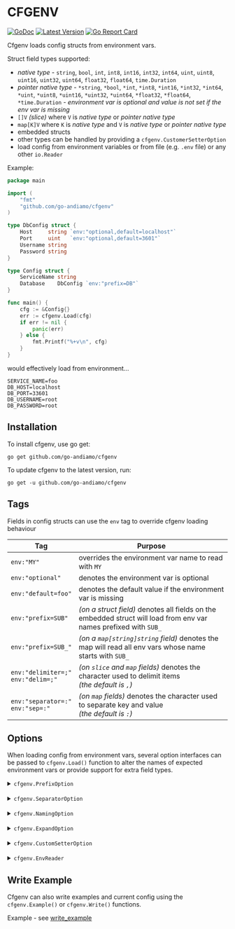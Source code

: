 # CFGENV
[![GoDoc](https://godoc.org/github.com/go-andiamo/cfgenv?status.svg)](https://pkg.go.dev/github.com/go-andiamo/cfgenv)
[![Latest Version](https://img.shields.io/github/v/tag/go-andiamo/cfgenv.svg?sort=semver&style=flat&label=version&color=blue)](https://github.com/go-andiamo/cfgenv/releases)
[![Go Report Card](https://goreportcard.com/badge/github.com/go-andiamo/cfgenv)](https://goreportcard.com/report/github.com/go-andiamo/cfgenv)

Cfgenv loads config structs from environment vars.

Struct field types supported:
* _native type_ - `string`, `bool`, `int`, `int8`, `int16`, `int32`, `int64`, `uint`, `uint8`, `uint16`, `uint32`, `uint64`, `float32`, `float64`, `time.Duration`
* _pointer native type_ - `*string`, `*bool`, `*int`, `*int8`, `*int16`, `*int32`, `*int64`, `*uint`, `*uint8`, `*uint16`, `*uint32`, `*uint64`, `*float32`, `*float64`, `*time.Duration` - _environment var is optional and value is not set if the env var is missing_
* `[]V` _(slice)_ where `V` is _native type_ or _pointer native type_
* `map[K]V` where `K` is _native type_ and `V` is _native type_ or _pointer native type_
* embedded structs
* other types can be handled by providing a `cfgenv.CustomerSetterOption`
* load config from environment variables or from file (e.g. `.env` file) or any other `io.Reader`

Example:

```go
package main

import (
    "fmt"
    "github.com/go-andiamo/cfgenv"
)

type DbConfig struct {
    Host     string `env:"optional,default=localhost"`
    Port     uint   `env:"optional,default=3601"`
    Username string
    Password string
}

type Config struct {
    ServiceName string
    Database    DbConfig `env:"prefix=DB"`
}

func main() {
    cfg := &Config{}
    err := cfgenv.Load(cfg)
    if err != nil {
        panic(err)
    } else {
        fmt.Printf("%+v\n", cfg)
    }
}
```
would effectively load from environment...
```
SERVICE_NAME=foo
DB_HOST=localhost
DB_PORT=33601
DB_USERNAME=root
DB_PASSWORD=root
```

## Installation
To install cfgenv, use go get:

    go get github.com/go-andiamo/cfgenv

To update cfgenv to the latest version, run:

    go get -u github.com/go-andiamo/cfgenv

## Tags

Fields in config structs can use the `env` tag to override cfgenv loading behaviour

| Tag                                    | Purpose                                                                                                           |
|----------------------------------------|-------------------------------------------------------------------------------------------------------------------|
| `env:"MY"`                             | overrides the environment var name to read with `MY`                                                              |
| `env:"optional"`                       | denotes the environment var is optional                                                                           |
| `env:"default=foo"`                    | denotes the default value if the environment var is missing                                                       |
| `env:"prefix=SUB"`                     | _(on a struct field)_ denotes all fields on the embedded struct will load from env var names prefixed with `SUB_` |
| `env:"prefix=SUB_"`                    | _(on a `map[string]string` field)_ denotes the map will read all env vars whose name starts with `SUB_`           |
| `env:"delimiter=;"`<br>`env:"delim=;"` | _(on `slice` and `map` fields)_ denotes the character used to delimit items<br>_(the default is `,`)_             |
| `env:"separator=:"`<br>`env:"sep=:"`   | _(on `map` fields)_ denotes the character used to separate key and value<br>_(the default is `:`)_                |


## Options
When loading config from environment vars, several option interfaces can be passed to `cfgenv.Load()` function to alter the names of expected environment vars
or provide support for extra field types.

<details>
    <summary><code>cfgenv.PrefixOption</code></summary>

### `cfgenv.PrefixOption`
Alters the prefix for all environment vars

(Implement interface or use `cfgenv.NewPrefix(prefix string)`

Example:
```go
package main

import (
    "fmt"
    "github.com/go-andiamo/cfgenv"
)

type Config struct {
    ServiceName string
}

func main() {
    cfg := &Config{}
    err := cfgenv.Load(cfg, cfgenv.NewPrefix("MYAPP"))
    if err != nil {
        panic(err)
    } else {
        fmt.Printf("%+v\n", cfg)
    }
}
```
to load from environment variables...
```
MYAPP_SERVICE_NAME=foo
```

</details>
<br>
<details>
    <summary><code>cfgenv.SeparatorOption</code></summary>

### `cfgenv.SeparatorOption`
Alters the separators used between prefixes and field names for environment vars

(Implement interface or use `cfgenv.NewSeparator(separator string)`

Example:
```go
package main

import (
    "fmt"
    "github.com/go-andiamo/cfgenv"
)

type DbConfig struct {
    Host     string `env:"optional,default=localhost"`
    Port     uint   `env:"optional,default=3601"`
    Username string
    Password string
}

type Config struct {
    ServiceName string
    Database    DbConfig `env:"prefix=DB"`
}

func main() {
    cfg := &Config{}
    err := cfgenv.Load(cfg, cfgenv.NewPrefix("MYAPP"), cfgenv.NewSeparator("."))
    if err != nil {
        panic(err)
    } else {
        fmt.Printf("%+v\n", cfg)
    }
}
```
to load from environment variables...
```
MYAPP.SERVICE_NAME=foo
MYAPP.DB.HOST=localhost
MYAPP.DB.PORT=33601
MYAPP.DB.USERNAME=root
MYAPP.DB.PASSWORD=root
```

</details>
<br>
<details>
    <summary><code>cfgenv.NamingOption</code></summary>

### `cfgenv.NamingOption`
Overrides how environment variable names are deduced from field names

Example:
```go
package main

import (
    "fmt"
    "github.com/go-andiamo/cfgenv"
    "reflect"
    "strings"
)

type DbConfig struct {
    Host     string `env:"optional,default=localhost"`
    Port     uint   `env:"optional,default=3601"`
    Username string
    Password string
}

type Config struct {
    ServiceName string
    Database    DbConfig `env:"prefix=DB"`
}

func main() {
    cfg := &Config{}
    err := cfgenv.Load(cfg, &LowercaseFieldNames{}, cfgenv.NewSeparator("."))
    if err != nil {
        panic(err)
    } else {
        fmt.Printf("%+v\n", cfg)
    }
}

type LowercaseFieldNames struct{}

func (l *LowercaseFieldNames) BuildName(prefix string, separator string, fld reflect.StructField, overrideName string) string {
    name := overrideName
    if name == "" {
        name = strings.ToLower(fld.Name)
    }
    if prefix != "" {
        name = prefix + separator + name
    }
    return name
}
```
to load from environment variables...
```
servicename=foo
DB.host=localhost
DB.port=33601
DB.username=root
DB.password=root
```
</details>
<br>
<details>
    <summary><code>cfgenv.ExpandOption</code></summary>

### `cfgenv.ExpandOption`
Providing an <code>cfgenv.ExpandOption</code> to the <code>cfgenv.Load()</code> function allows support for resolving substitute environment variables - e.g. `EXAMPLE=${FOO}-{$BAR}` 

<em>Use the <code>Expand()</code> function - or implement your own <code>ExpandOption</code></em>

Example - see [expand_option](https://github.com/go-andiamo/cfgenv/tree/main/_examples/expand_option)

</details>
<br>
<details>
    <summary><code>cfgenv.CustomSetterOption</code></summary>

### `cfgenv.CustomSetterOption`
Provides support for custom struct field types

Example - see [custom_setter_option](https://github.com/go-andiamo/cfgenv/tree/main/_examples/custom_setter_option)
</details>
<br>
<details>
    <summary><code>cfgenv.EnvReader</code></summary>

### `cfgenv.EnvReader`
Reads environment vars from specified reader (e.g. `cfgenv.NewEnvFileReader()`)

Example:

```go
package main

import (
    "fmt"
    "github.com/go-andiamo/cfgenv"
    "os"
)

type Config struct {
    ServiceName string
}

func main() {
    cfg := &Config{}
    f, err := os.Open("local.env")
    if err != nil {
        panic(err)
    }
    defer f.Close()
    err = cfgenv.Load(cfg, cfgenv.NewEnvFileReader(f, nil))
    if err != nil {
        panic(err)
    } else {
        fmt.Printf("%+v\n", cfg)
    }
}
```
where file `local.env` looks like...
```
# this is the service name...
SERVICE_NAME=foo
```

</details>




## Write Example
Cfgenv can also write examples and current config using the `cfgenv.Example()` or `cfgenv.Write()` functions.

Example - see [write_example](https://github.com/go-andiamo/cfgenv/tree/main/_examples/write_example)
